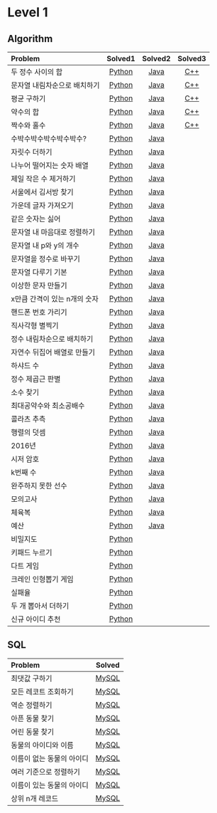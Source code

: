 # Level 1

## Algorithm

|Problem|Solved1|Solved2|Solved3|
|:---|:---:|:---:|:---:|
|두 정수 사이의 합|[Python](./solution(1).py)|[Java](./SolutionL1Q01.java)|[C++](./solution(1).cpp)|
|문자열 내림차순으로 배치하기|[Python](./solution(2).py)|[Java](./SolutionL1Q02.java)|[C++](./solution(2).cpp)|
|평균 구하기|[Python](./solution(3).py)|[Java](./SolutionL1Q03.java)|[C++](./solution(3).cpp)|
|약수의 합|[Python](./solution(4).py)|[Java](./SolutionL1Q04.java)|[C++](./solution(4).cpp)|
|짝수와 홀수|[Python](./solution(5).py)|[Java](./SolutionL1Q05.java)|[C++](./solution(5).cpp)|
|수박수박수박수박수박수?|[Python](./solution(6).py)|[Java](./SolutionL1Q06.java)||
|자릿수 더하기|[Python](./solution(7).py)|[Java](./SolutionL1Q07.java)||
|나누어 떨어지는 숫자 배열|[Python](./solution(8).py)|[Java](./SolutionL1Q08.java)||
|제일 작은 수 제거하기|[Python](./solution(9).py)|[Java](./SolutionL1Q09.java)||
|서울에서 김서방 찾기|[Python](./solution(10).py)|[Java](./SolutionL1Q10.java)||
|가운데 글자 가져오기|[Python](./solution(11).py)|[Java](./SolutionL1Q11.java)||
|같은 숫자는 싫어|[Python](./solution(12).py)|[Java](./SolutionL1Q12.java)||
|문자열 내 마음대로 정렬하기|[Python](./solution(13).py)|[Java](./SolutionL1Q13.java)||
|문자열 내 p와 y의 개수|[Python](./solution(14).py)|[Java](./SolutionL1Q14.java)||
|문자열을 정수로 바꾸기|[Python](./solution(15).py)|[Java](./SolutionL1Q15.java)||
|문자열 다루기 기본|[Python](./solution(16).py)|[Java](./SolutionL1Q16.java)||
|이상한 문자 만들기|[Python](./solution(17).py)|[Java](./SolutionL1Q17.java)||
|x만큼 간격이 있는 n개의 숫자|[Python](./solution(18).py)|[Java](./SolutionL1Q18.java)||
|핸드폰 번호 가리기|[Python](./solution(19).py)|[Java](./SolutionL1Q19.java)||
|직사각형 별찍기|[Python](./solution(20).py)|[Java](./SolutionL1Q20.java)||
|정수 내림차순으로 배치하기|[Python](./solution(21).py)|[Java](./SolutionL1Q21.java)||
|자연수 뒤집어 배열로 만들기|[Python](./solution(22).py)|[Java](./SolutionL1Q22.java)||
|하샤드 수|[Python](./solution(23).py)|[Java](./SolutionL1Q23.java)||
|정수 제곱근 판별|[Python](./solution(24).py)|[Java](./SolutionL1Q24.java)||
|소수 찾기|[Python](./solution(25).py)|[Java](./SolutionL1Q25.java)||
|최대공약수와 최소공배수|[Python](./solution(26).py)|[Java](./SolutionL1Q26.java)||
|콜라츠 추측|[Python](./solution(27).py)|[Java](./SolutionL1Q27.java)||
|행렬의 덧셈|[Python](./solution(28).py)|[Java](./SolutionL1Q28.java)||
|2016년|[Python](./solution(29).py)|[Java](./SolutionL1Q29.java)||
|시저 암호|[Python](./solution(30).py)|[Java](./SolutionL1Q30.java)||
|k번째 수|[Python](./solution(31).py)|[Java](./SolutionL1Q31.java)||
|완주하지 못한 선수|[Python](./solution(32).py)|[Java](./SolutionL1Q32.java)||
|모의고사|[Python](./solution(33).py)|[Java](./SolutionL1Q33.java)||
|체육복|[Python](./solution(34).py)|[Java](./SolutionL1Q34.java)||
|예산|[Python](./solution(35).py)|[Java](./SolutionL1Q35.java)||
|비밀지도|[Python](./solution(36).py)|||
|키패드 누르기|[Python](./solution(37).py)|||
|다트 게임|[Python](./solution(38).py)|||
|크레인 인형뽑기 게임|[Python](./solution(39).py)|||
|실패율|[Python](./solution(40).py)|||
|두 개 뽑아서 더하기|[Python](./solution(41).py)|||
|신규 아이디 추천|[Python](./solution(42).py)|||

## SQL

|Problem|Solved|
|:---|:---:|
|최댓값 구하기|[MySQL](./solution_1.sql)|
|모든 레코트 조회하기|[MySQL](./solution_2.sql)|
|역순 정렬하기|[MySQL](./solution_3.sql)|
|아픈 동물 찾기|[MySQL](./solution_4.sql)|
|어린 동물 찾기|[MySQL](./solution_5.sql)|
|동물의 아이디와 이름|[MySQL](./solution_6.sql)|
|이름이 없는 동물의 아이디|[MySQL](./solution_7.sql)|
|여러 기준으로 정렬하기|[MySQL](./solution_8.sql)|
|이름이 있는 동물의 아이디|[MySQL](./solution_9.sql)|
|상위 n개 레코드|[MySQL](./solution_10.sql)|